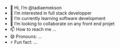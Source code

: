 - 👋 Hi, I’m @tadiaemekson
- 👀 I’m interested in full stack developper
- 🌱 I’m currently learning software development
- 💞️ I’m looking to collaborate on any front end projet
- 📫 How to reach me ...
- 😄 Pronouns: ...
- ⚡ Fun fact: ...

<!---
tadiaemekson/tadiaemekson is a ✨ special ✨ repository because its `README.md` (this file) appears on your GitHub profile.
You can click the Preview link to take a look at your changes.
--->
